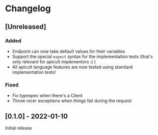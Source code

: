 # Changelog

## [Unreleased]

### Added
- Endpoint can now take default values for their variables
- Support the special `expect` syntax for the implementation tests (that's only relevant for apicult implementors :) )
- All apicult language features are now tested using standard implementation tests!

### Fixed
- Fix typespec when there's a Client
- Throw nicer exceptions when things fail during the request

## [0.1.0] - 2022-01-10
Initial release